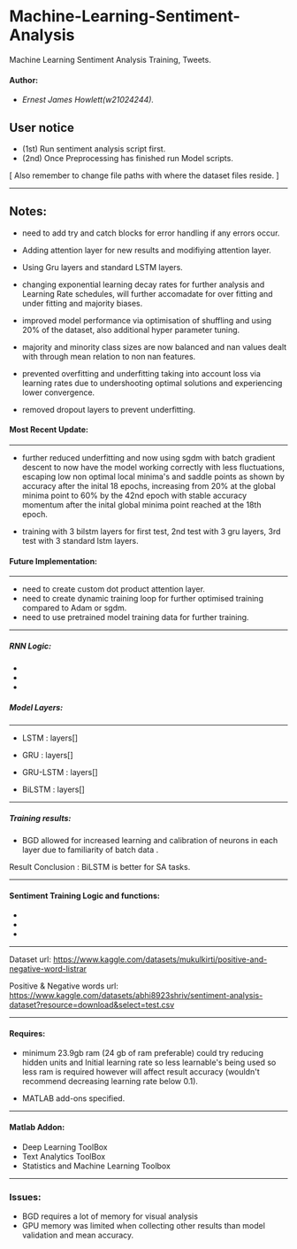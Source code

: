 # Machine-Learning-Sentiment-Analysis
Machine Learning Sentiment Analysis Training, Tweets.

#### Author: 
- *Ernest James Howlett(w21024244).* 

## User notice


- (1st) Run sentiment analysis script first.
- (2nd) Once Preprocessing has finished run Model scripts.

 [ Also remember to change file paths with where the dataset files reside. ]


---------

## Notes: 

- need to add try and catch blocks for error handling if any errors occur.
- Adding attention layer for new results and modifiying attention layer.
- Using Gru layers and standard LSTM layers.
- changing exponential learning decay rates for further analysis and   Learning Rate schedules, will further accomadate for over fitting and under fitting and majority biases.

- improved model performance via optimisation of shuffling and using 20% of the dataset, also additional hyper parameter tuning.

- majority and minority class sizes are now balanced and nan values dealt with through mean relation to non nan features.
- prevented overfitting and underfitting taking into account loss via learning rates due to undershooting optimal solutions and experiencing lower convergence.

- removed dropout layers to prevent underfitting.

#### Most Recent Update: 
---
- further reduced underfitting and now using sgdm with batch gradient descent to now have the model working correctly with less fluctuations, escaping low non optimal local minima's and saddle points as shown by accuracy after the inital 18 epochs, increasing from 20% at the global minima point to 60% by the 42nd epoch with stable accuracy momentum after the inital global minima point reached at the 18th epoch.

- training with 3 bilstm layers for first test, 2nd test with 3 gru layers, 3rd test with 3 standard lstm layers.

#### Future Implementation:
----
- need to create custom dot product attention layer.
- need to create dynamic training loop for further optimised training compared to Adam or sgdm.
- need to use pretrained model training data for further training. 

-----
##### RNN Logic:

- 
-
-


##### Model Layers: 
---

- LSTM : layers[]

- GRU : layers[]


- GRU-LSTM : layers[]


- BiLSTM : layers[]
-----
##### Training results:  

- BGD allowed for increased learning and calibration of neurons in each layer due to familiarity of batch data .


Result Conclusion : BiLSTM is better for SA tasks.

-----
#### Sentiment Training Logic and functions:

-
-
-

-----

Dataset url: https://www.kaggle.com/datasets/mukulkirti/positive-and-negative-word-listrar


Positive & Negative words url: 
https://www.kaggle.com/datasets/abhi8923shriv/sentiment-analysis-dataset?resource=download&select=test.csv 


-----
#### Requires:
- minimum 23.9gb ram (24 gb of ram preferable) could try reducing hidden units and Initial learning rate so less learnable's being used so less ram is required however will affect result accuracy (wouldn't recommend decreasing learning rate below 0.1).

- MATLAB add-ons specified.
-----
#### Matlab Addon:

- Deep Learning ToolBox
- Text Analytics ToolBox
- Statistics and Machine Learning Toolbox

------

### Issues:
- BGD requires a lot of memory for visual analysis
- GPU memory was limited when collecting other results than model validation and mean accuracy.

